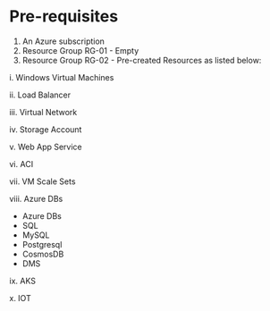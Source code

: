 # Pre-requisites

1. An Azure subscription
2. Resource Group RG-01 - Empty 
3. Resource Group RG-02 - Pre-created Resources as listed below:

  i. Windows Virtual Machines

  ii. Load Balancer

  iii. Virtual Network

  iv. Storage Account

  v. Web App Service

  vi. ACI

  vii. VM Scale Sets

  viii. Azure DBs
  * Azure DBs 
  * SQL 
  * MySQL 
  * Postgresql 
  * CosmosDB 
  * DMS 
  
  ix.	AKS

  x.	IOT
